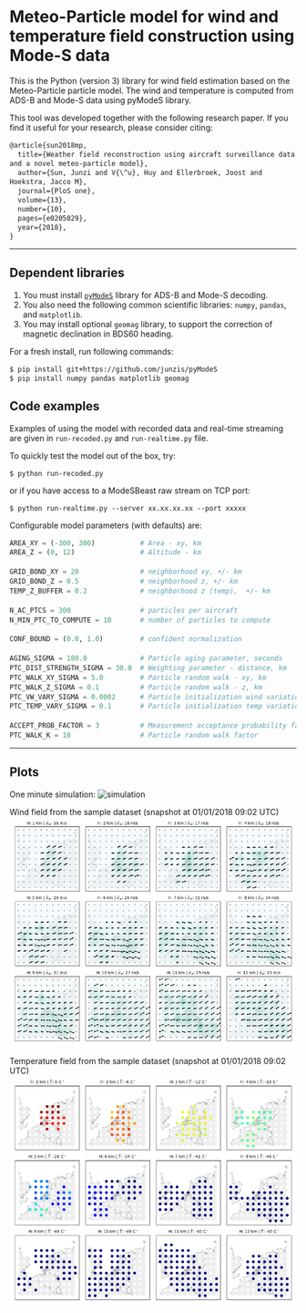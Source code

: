 # Meteo-Particle model for wind and temperature field construction using Mode-S data

This is the Python (version 3) library for wind field estimation based on the Meteo-Particle particle model. The wind and temperature is computed from ADS-B and Mode-S data using pyModeS library.


This tool was developed together with the following research paper. If you find it useful for your research, please consider citing:

```
@article{sun2018mp,
  title={Weather field reconstruction using aircraft surveillance data and a novel meteo-particle model},
  author={Sun, Junzi and V{\^u}, Huy and Ellerbroek, Joost and Hoekstra, Jacco M},
  journal={PloS one},
  volume={13},
  number={10},
  pages={e0205029},
  year={2018},
}
```


---

## Dependent libraries

1. You must install [`pyModeS`](https://github.com/junzis/pyModeS) library for ADS-B and Mode-S decoding.
2. You also need the following common scientific libraries: `numpy`, `pandas`, and `matplotlib`.
3. You may install optional `geomag` library, to support the correction of magnetic declination in BDS60 heading.

For a fresh install, run following commands:

```shell
$ pip install git+https://github.com/junzis/pyModeS
$ pip install numpy pandas matplotlib geomag
```

## Code examples

Examples of using the model with recorded data and real-time streaming are given in `run-recoded.py` and `run-realtime.py` file.

To quickly test the model out of the box, try:

```shell
$ python run-recoded.py
```

or if you have access to a ModeSBeast raw stream on TCP port:

```shell
$ python run-realtime.py --server xx.xx.xx.xx --port xxxxx
```


Configurable model parameters (with defaults) are:

```python
AREA_XY = (-300, 300)           # Area - xy, km
AREA_Z = (0, 12)                # Altitude - km

GRID_BOND_XY = 20               # neighborhood xy, +/- km
GRID_BOND_Z = 0.5               # neighborhood z, +/- km
TEMP_Z_BUFFER = 0.2             # neighborhood z (temp),  +/- km

N_AC_PTCS = 300                 # particles per aircraft
N_MIN_PTC_TO_COMPUTE = 10       # number of particles to compute

CONF_BOUND = (0.0, 1.0)         # confident normalization

AGING_SIGMA = 180.0             # Particle aging parameter, seconds
PTC_DIST_STRENGTH_SIGMA = 30.0  # Weighting parameter - distance, km
PTC_WALK_XY_SIGMA = 5.0         # Particle random walk - xy, km
PTC_WALK_Z_SIGMA = 0.1          # Particle random walk - z, km
PTC_VW_VARY_SIGMA = 0.0002      # Particle initialization wind variation, km/s
PTC_TEMP_VARY_SIGMA = 0.1       # Particle initialization temp variation, K

ACCEPT_PROB_FACTOR = 3          # Measurement acceptance probability factor
PTC_WALK_K = 10                 # Particle random walk factor

```

---

## Plots

One minute simulation:
![simulation](data/screenshots/simulation.gif?raw=true)

Wind field from the sample dataset (snapshot at 01/01/2018 09:02 UTC)
![real-wind-field](data/screenshots/recorded_wind_field.png?raw=true)

Temperature field from the sample dataset (snapshot at 01/01/2018 09:02 UTC)
![real-wind-field](data/screenshots/recorded_temp_field.png?raw=true)

